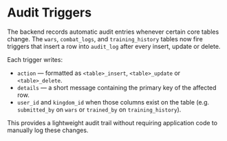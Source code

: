 # Audit Triggers

The backend records automatic audit entries whenever certain core tables change.
The `wars`, `combat_logs`, and `training_history` tables now fire triggers that
insert a row into `audit_log` after every insert, update or delete.

Each trigger writes:

- `action` — formatted as `<table>_insert`, `<table>_update` or `<table>_delete`.
- `details` — a short message containing the primary key of the affected row.
- `user_id` and `kingdom_id` when those columns exist on the table (e.g.
  `submitted_by` on `wars` or `trained_by` on `training_history`).

This provides a lightweight audit trail without requiring application code to
manually log these changes.
